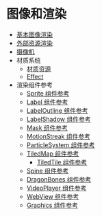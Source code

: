 # 图像和渲染

- [基本图像渲染](core-renderer.md)
- [外部资源渲染](external-renderer.md)
- [摄像机](camera.md)
- 材质系统
  - [材质资源](./material.md)
  - [Effect](./effect.md)
- 渲染组件参考
  - [Sprite 组件参考](../components/sprite.md)
  - [Label 组件参考](../components/label.md)
  - [LabelOutline 组件参考](../components/label-outline.md)
  - [LabelShadow 组件参考](../components/label-shadow.md)
  - [Mask 组件参考](../components/mask.md)
  - [MotionStreak 组件参考](../components/motion-streak.md)
  - [ParticleSystem 组件参考](../components/particle-system.md)
  - [TiledMap 组件参考](../components/tiledmap.md)
      - [TiledTile 组件参考](../components/tiledtile.md)
  - [Spine 组件参考](../components/spine.md)
  - [DragonBones 组件参考](../components/dragonbones.md)
  - [VideoPlayer 组件参考](../components/videoplayer.md)
  - [WebView 组件参考](../components/webview.md)
  - [Graphics 组件参考](../components/graphics.md)
